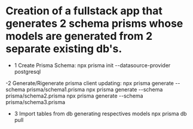 # Creation of a fullstack app that generates 2 schema prisms whose models are generated from 2 separate existing db's.

- 1 Create Prisma Schema: 
npx prisma init --datasource-provider postgresql

-2 Generate/Rigenerate prisma client updating:
npx prisma generate --schema prisma/schema1.prisma
npx prisma generate --schema prisma/schema2.prisma
npx prisma generate --schema prisma/schema3.prisma

- 3 Import tables from db generating respectives models
npx prisma db pull
